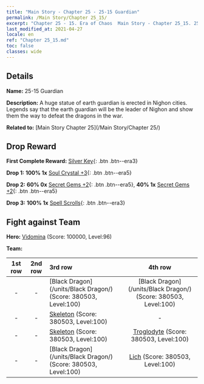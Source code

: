 ```yaml
---
title: "Main Story - Chapter 25 - 25-15 Guardian"
permalink: /Main Story/Chapter 25_15/
excerpt: "Chapter 25 - 15. Era of Chaos  Main Story - Chapter 25_15. 25-15 Guardian"
last_modified_at: 2021-04-27
locale: en
ref: "Chapter 25_15.md"
toc: false
classes: wide
---
```


## Details

 **Name:** 25-15 Guardian

 **Description:** A huge statue of earth guardian is erected in Nighon cities. Legends say that the earth guardian will be the leader of Nighon and show them the way to defeat the dragons in the war.

 **Related to:** [Main Story Chapter 25](/Main Story/Chapter 25/)

## Drop Reward

 **First Complete Reward:** [Silver Key](/Items/con_693/){: .btn .btn--era3}

 **Drop 1:** **100% 1x** [Soul Crystal +3](/Items/mat_87/){: .btn .btn--era5}

 **Drop 2:** **60% 0x** [Secret Gems +2](/Items/mat_79/){: .btn .btn--era5}, **40% 1x** [Secret Gems +2](/Items/mat_79/){: .btn .btn--era5}

 **Drop 3:** **100% 1x** [Spell Scrolls](/Items/con_694/){: .btn .btn--era3}


## Fight against Team
 **Hero:** [Vidomina](/heroes/Vidomina/) (Score: 100000, Level:96)

 **Team:**


  | 1st row | 2nd row | 3rd row | 4th row |
  |:----:|:----:|:----|:----:|
  | - | - | [Black Dragon](/units/Black Dragon/) (Score: 380503, Level:100)  | [Black Dragon](/units/Black Dragon/) (Score: 380503, Level:100)  |
  | - | - | [Skeleton](/units/Skeleton/) (Score: 380503, Level:100)  | - |
  | - | - | [Skeleton](/units/Skeleton/) (Score: 380503, Level:100)  | [Troglodyte](/units/Troglodyte/) (Score: 380503, Level:100)  |
  | - | - | [Black Dragon](/units/Black Dragon/) (Score: 380503, Level:100)  | [Lich](/units/Lich/) (Score: 380503, Level:100)  |


